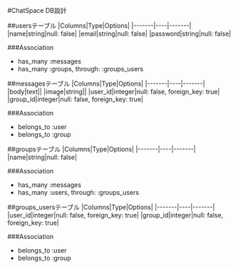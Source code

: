 #ChatSpace DB設計

##usersテーブル
|Columns|Type|Options|
|-------|----|-------|
|name|string|null: false|
|email|string|null: false|
|password|string|null: false|

###Association
- has_many :messages
- has_many :groups, through: :groups_users

##messagesテーブル
|Columns|Type|Options|
|-------|----|-------|
|body|text||
|image|string||
|user_id|integer|null: false, foreign_key: true|
|group_id|integer|null: false, foreign_key: true|

###Association
- belongs_to :user
- belongs_to :group

##groupsテーブル
|Columns|Type|Options|
|-------|----|-------|
|name|string|null: false|

###Association
- has_many :messages
- has_many :users, through: :groups_users

##groups_usersテーブル
|Columns|Type|Options|
|-------|----|-------|
|user_id|integer|null: false, foreign_key: true|
|group_id|integer|null: false, foreign_key: true|

###Association
- belongs_to :user
- belongs_to :group
